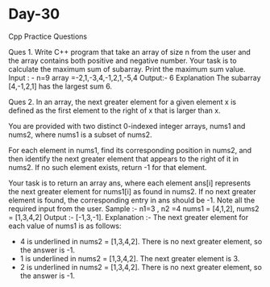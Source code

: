 # Day-30
Cpp Practice Questions

Ques 1. Write C++ program that take an array of size n from the user and the array contains both positive and negative number. Your task is to calculate the maximum sum of subarray. Print the maximum sum value.
Input : - n=9 array =-2,1,-3,4,-1,2,1,-5,4
Output:- 6
Explanation The subarray [4,-1,2,1] has the largest sum 6.

Ques 2. In an array, the next greater element for a given element x is defined as the first element to the right of x that is larger than x.

You are provided with two distinct 0-indexed integer arrays, nums1 and nums2, where nums1 is a subset of nums2.

For each element in nums1, find its corresponding position in nums2, and then identify the next greater element that appears to the right of it in nums2. If no such element exists, return -1 for that element.

Your task is to return an array ans, where each element ans[i] represents the next greater element for nums1[i] as found in nums2. If no next greater element is found, the corresponding entry in ans should be -1. Note all the required input from the user.
Sample :- n1=3 , n2 =4 nums1 = [4,1,2], nums2 = [1,3,4,2]
Output :- [-1,3,-1].
Explanation :- The next greater element for each value of nums1 is as follows:
- 4 is underlined in nums2 = [1,3,4,2]. There is no next greater element, so the answer is -1.
- 1 is underlined in nums2 = [1,3,4,2]. The next greater element is 3.
- 2 is underlined in nums2 = [1,3,4,2]. There is no next greater element, so the answer is -1.
